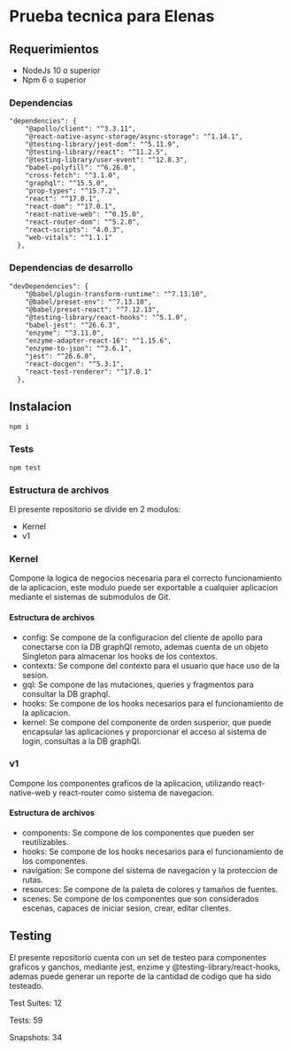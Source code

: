 # Prueba tecnica para Elenas

## Requerimientos
- NodeJs 10 o superior
- Npm 6 o superior

### Dependencias
```
"dependencies": {
    "@apollo/client": "^3.3.11",
    "@react-native-async-storage/async-storage": "^1.14.1",
    "@testing-library/jest-dom": "^5.11.9",
    "@testing-library/react": "^11.2.5",
    "@testing-library/user-event": "^12.8.3",
    "babel-polyfill": "^6.26.0",
    "cross-fetch": "^3.1.0",
    "graphql": "^15.5.0",
    "prop-types": "^15.7.2",
    "react": "^17.0.1",
    "react-dom": "^17.0.1",
    "react-native-web": "^0.15.0",
    "react-router-dom": "^5.2.0",
    "react-scripts": "4.0.3",
    "web-vitals": "^1.1.1"
  },
```

### Dependencias de desarrollo
```
"devDependencies": {
    "@babel/plugin-transform-runtime": "^7.13.10",
    "@babel/preset-env": "^7.13.10",
    "@babel/preset-react": "^7.12.13",
    "@testing-library/react-hooks": "^5.1.0",
    "babel-jest": "^26.6.3",
    "enzyme": "^3.11.0",
    "enzyme-adapter-react-16": "^1.15.6",
    "enzyme-to-json": "^3.6.1",
    "jest": "^26.6.0",
    "react-docgen": "^5.3.1",
    "react-test-renderer": "^17.0.1"
  },
```

## Instalacion
```
npm i
```

### Tests
```
npm test
```

### Estructura de archivos
El presente repositorio se divide en 2 modulos:

- Kernel
- v1

### Kernel
Compone la logica de negocios necesaria para el correcto funcionamiento de la aplicacion, este modulo puede ser exportable a cualquier aplicacion mediante el sistemas de submodulos de Git.

#### Estructura de archivos
- config: Se compone de la configuracion del cliente de apollo para conectarse con la DB graphQl remoto, ademas cuenta de un objeto Singleton para almacenar los hooks de los contextos.
- contexts: Se compone del contexto para el usuario que hace uso de la sesion.
- gql: Se compone de las mutaciones, queries y fragmentos para consultar la DB graphql.
- hooks: Se compone de los hooks necesarios para el funcionamiento de la aplicacion.
- kernel: Se compone del componente de orden susperior, que puede encapsular las aplicaciones y proporcionar el acceso al sistema de login, consultas a la DB graphQl.

### v1
Compone los componentes graficos de la aplicacion, utilizando react-native-web y react-router como sistema de navegacion.

#### Estructura de archivos
- components: Se compone de los componentes que pueden ser reutilizables.
- hooks: Se compone de los hooks necesarios para el funcionamiento de los componentes.
- navigation: Se compone del sistema de navegacion y la proteccion de rutas.
- resources: Se compone de la paleta de colores y tamaños de fuentes.
- scenes: Se compone de los componentes que son considerados escenas, capaces de iniciar sesion, crear, editar clientes.

## Testing
El presente repositorio cuenta con un set de testeo para componentes graficos y ganchos, mediante jest, enzime y @testing-library/react-hooks, ademas puede generar un reporte de la cantidad de codigo que ha sido testeado.

Test Suites: 12

Tests: 59

Snapshots: 34